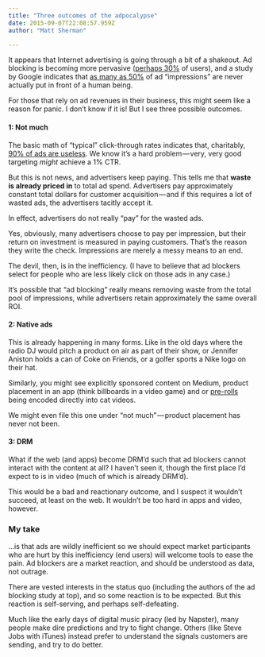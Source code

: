 ```yaml
---
title: "Three outcomes of the adpocalypse"
date: 2015-09-07T22:08:57.959Z
author: "Matt Sherman"

---
```


It appears that Internet advertising is going through a bit of a shakeout. Ad blocking is becoming more pervasive ([perhaps 30%](http://bits.blogs.nytimes.com/2015/08/10/study-of-ad-blocking-software-suggests-wide-use/) of users), and a study by Google indicates that [as many as 50%](http://marketingland.com/googles-report-56-percent-ads-arent-seen-isnt-shocking-heres-110433) of ad “impressions” are never actually put in front of a human being.

For those that rely on ad revenues in their business, this might seem like a reason for panic. I don’t know if it is! But I see three possible outcomes.

#### 1: Not much

The basic math of “typical” click-through rates indicates that, charitably, [90% of ads are useless](http://clipperhouse.com/2014/02/18/threshold-thinking/). We know it’s a hard problem — very, very good targeting _might_ achieve a 1% CTR.

But this is not news, and advertisers keep paying. This tells me that **waste is already priced in** to total ad spend. Advertisers pay approximately constant total dollars for customer acquisition — and if this requires a lot of wasted ads, the advertisers tacitly accept it.

In effect, advertisers do not really “pay” for the wasted ads.

Yes, obviously, many advertisers choose to pay per impression, but their return on investment is measured in paying customers. That’s the reason they write the check. Impressions are merely a messy means to an end.

The devil, then, is in the inefficiency. (I have to believe that ad blockers select for people who are less likely click on those ads in any case.)

It’s possible that “ad blocking” really means removing waste from the total pool of impressions, while advertisers retain approximately the same overall ROI.

#### 2: Native ads

This is already happening in many forms. Like in the old days where the radio DJ would pitch a product on air as part of their show, or Jennifer Aniston holds a can of Coke on Friends, or a golfer sports a Nike logo on their hat.

Similarly, you might see explicitly sponsored content on Medium, product placement in an app (think billboards in a video game) and or [pre-rolls](http://www.neowin.net/news/google-chrome-reportedly-bypassing-adblock-forces-users-to-watch-full-length-video-ads) being encoded directly into cat videos.

We might even file this one under “not much” — product placement has never not been.

#### 3: DRM

What if the web (and apps) become DRM’d such that ad blockers cannot interact with the content at all? I haven’t seen it, though the first place I’d expect to is in video (much of which is already DRM’d).

This would be a bad and reactionary outcome, and I suspect it wouldn’t succeed, at least on the web. It wouldn’t be too hard in apps and video, however.

### My take

…is that ads are wildly inefficient so we should expect market participants who are hurt by this inefficiency (end users) will welcome tools to ease the pain. Ad blockers are a market reaction, and should be understood as data, not outrage.

There are vested interests in the status quo (including the authors of the ad blocking study at top), and so some reaction is to be expected. But this reaction is self-serving, and perhaps self-defeating.

Much like the early days of digital music piracy (led by Napster), many people make dire predictions and try to fight change. Others (like Steve Jobs with iTunes) instead prefer to understand the signals customers are sending, and try to do better.
